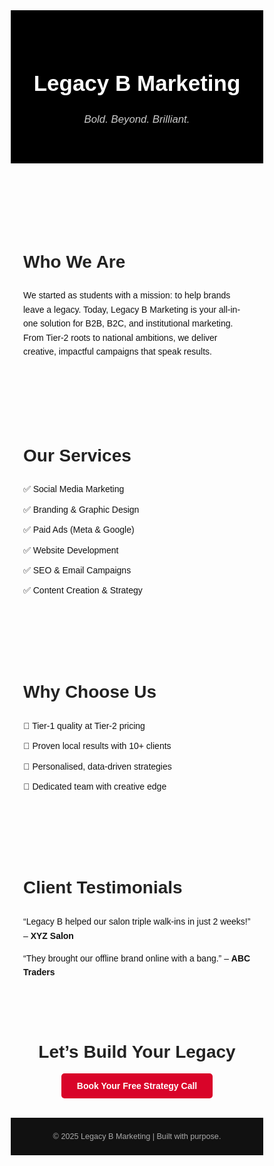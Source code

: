 <!DOCTYPE html>
<html lang="en">
<head>
  <meta charset="UTF-8">
  <meta name="viewport" content="width=device-width, initial-scale=1">
  <title>Legacy B Marketing</title>
  <link href="https://fonts.googleapis.com/css2?family=Montserrat:wght@500;700&display=swap" rel="stylesheet">
  <style>
    * { margin: 0; padding: 0; box-sizing: border-box; }
    body {
      font-family: 'Montserrat', sans-serif;
      background-color: #fdfdfd;
      color: #111;
      line-height: 1.6;
    }
    header {
      background: #000;
      color: #fff;
      padding: 40px 20px;
      text-align: center;
    }
    header h1 {
      font-size: 2.5em;
      margin-bottom: 10px;
    }
    header p {
      font-size: 1.2em;
      color: #ccc;
    }
    section {
      padding: 40px 20px;
      max-width: 1000px;
      margin: auto;
    }
    .highlight {
      color: #d90429;
    }
    h2 {
      font-size: 2em;
      margin-bottom: 20px;
      color: #222;
    }
    ul {
      list-style: none;
      padding-left: 0;
    }
    li {
      margin-bottom: 10px;
    }
    .cta {
      text-align: center;
      margin: 40px 0;
    }
    .cta a {
      background: #d90429;
      color: white;
      padding: 12px 25px;
      border-radius: 5px;
      text-decoration: none;
      font-weight: bold;
    }
    footer {
      background: #111;
      color: #aaa;
      text-align: center;
      padding: 20px;
      font-size: 0.9em;
    }
  </style>
</head>
<body>

<header>
  <h1>Legacy B Marketing</h1>
  <p><em>Bold. Beyond. Brilliant.</em></p>
</header>

<section>
  <h2>Who We Are</h2>
  <p>We started as students with a mission: to help brands leave a legacy. Today, Legacy B Marketing is your all-in-one solution for B2B, B2C, and institutional marketing. From Tier-2 roots to national ambitions, we deliver creative, impactful campaigns that speak results.</p>
</section>

<section>
  <h2>Our Services</h2>
  <ul>
    <li>✅ Social Media Marketing</li>
    <li>✅ Branding & Graphic Design</li>
    <li>✅ Paid Ads (Meta & Google)</li>
    <li>✅ Website Development</li>
    <li>✅ SEO & Email Campaigns</li>
    <li>✅ Content Creation & Strategy</li>
  </ul>
</section>

<section>
  <h2>Why Choose Us</h2>
  <ul>
    <li>🚀 Tier-1 quality at Tier-2 pricing</li>
    <li>🎯 Proven local results with 10+ clients</li>
    <li>🤝 Personalised, data-driven strategies</li>
    <li>🧠 Dedicated team with creative edge</li>
  </ul>
</section>

<section>
  <h2>Client Testimonials</h2>
  <p>“Legacy B helped our salon triple walk-ins in just 2 weeks!” – <strong>XYZ Salon</strong></p>
  <p>“They brought our offline brand online with a bang.” – <strong>ABC Traders</strong></p>
</section>

<div class="cta">
  <h2>Let’s Build Your Legacy</h2>
  <p><a href="https://wa.me/91XXXXXXXXXX" target="_blank">Book Your Free Strategy Call</a></p>
</div>

<footer>
  &copy; 2025 Legacy B Marketing | Built with purpose.
</footer>

</body>
</html>


